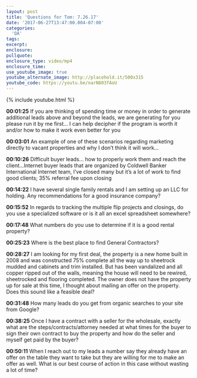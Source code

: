 ```yaml
---
layout: post
title: 'Questions for Tom: 7.26.17'
date: '2017-06-27T13:47:00.004-07:00'
categories:
  'QA'
tags:
excerpt:
enclosure:
pullquote:
enclosure_type: video/mp4
enclosure_time:
use_youtube_image: true
youtube_alternate_image: http://placehold.it/500x315
youtube_code: https://youtu.be/narN803fAoU
---
```

{% include youtube.html %}

**00:01:25** If you are thinking of spending time or money in order to generate additional leads above and beyond the leads, we are generating for you please run it by me first… I can help decipher if the program is worth it and/or how to make it work even better for you 

**00:03:01** An example of one of these scenarios regarding marketing directly to vacant properties and why I don’t think it will work… 

**00:10:26** Difficult buyer leads… how to properly work them and reach the client…Internet buyer leads that are organized by Coldwell Banker International Internet team, I’ve closed many but it’s a lot of work to find good clients; 35% referral fee upon closing 

**00:14:22** I have several single family rentals and I am setting up an LLC for holding. Any recommendations for a good insurance company? 

**00:15:52** In regards to tracking the multiple flip projects and closings, do you use a specialized software or is it all an excel spreadsheet somewhere? 

**00:17:48** What numbers do you use to determine if it is a good rental property? 

**00:25:23** Where is the best place to find General Contractors? 

**00:28:27** I am looking for my first deal, the property is a new home built in 2008 and was constructed 75% complete all the way up to sheetrock mudded and cabinets and trim installed. But has been vandalized and all copper ripped out of the walls, meaning the house will need to be rewired, sheetrocked and flooring completed. The owner does not have the property up for sale at this time, I thought about mailing an offer on the property. Does this sound like a feasible deal? 

**00:31:48** How many leads do you get from organic searches to your site from Google? 

**00:38:25** Once I have a contract with a seller for the wholesale, exactly what are the steps/contracts/attorney needed at what times for the buyer to sign their own contract to buy the property and how do the seller and myself get paid by the buyer? 

**00:50:11** When I reach out to my leads a number say they already have an offer on the table they want to take but they are willing for me to make an offer as well. What is our best course of action in this case without wasting a lot of time? 